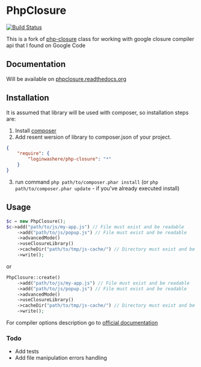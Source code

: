 # PhpClosure

[![Build Status](https://secure.travis-ci.org/loginwashere/PhpClosure.png?branch=master)](https://travis-ci.org/loginwashere/PhpClosure)

This is a fork of [php-closure](http://code.google.com/p/php-closure/) class
for working with google closure compiler api that I found on Google Code

## Documentation
Will be available on [phpclosure.readthedocs.org](https://phpclosure.readthedocs.org/en/latest/)

## Installation

It is assumed that library will be used with composer, so installation steps are:

1. Install [composer](http://getcomposer.org/doc/00-intro.md)
2. Add resent wersion of library to composer.json of your project.

```json
{
    "require": {
        "loginwashere/php-closure": "*"
    }
}
```

3. run command `php path/to/composer.phar install` (or `php path/to/composer.phar update` - if you've already executed install)


## Usage

```php
$c = new PhpClosure();
$c->add("path/to/js/my-app.js") // File must exist and be readable
    ->add("path/to/js/popup.js") // File must exist and be readable
    ->advancedMode()
    ->useClosureLibrary()
    ->cacheDir("path/to/tmp/js-cache/") // Directory must exist and be writable
    ->write();
```

or

```php
PhpClosure::create()
    ->add("path/to/js/my-app.js") // File must exist and be readable
    ->add("path/to/js/popup.js") // File must exist and be readable
    ->advancedMode()
    ->useClosureLibrary()
    ->cacheDir("path/to/tmp/js-cache/") // Directory must exist and be writable
    ->write();
```

For compiler options description go to [official documentation](https://developers.google.com/closure/compiler/docs/overview)

### Todo

* Add tests
* Add file manipulation errors handling